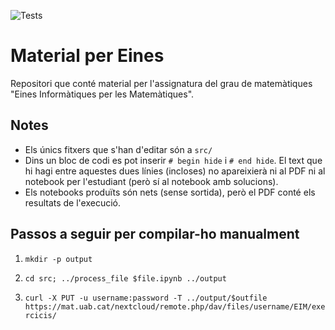 ![Tests](https://github.com/mmasdeu/materials_eines/actions/workflows/makeall.yml/badge.svg)

# Material per Eines

Repositori que conté material per l'assignatura del grau de matemàtiques "Eines Informàtiques per les Matemàtiques".


## Notes

- Els únics fitxers que s'han d'editar són a `src/`
- Dins un bloc de codi es pot inserir `# begin hide` i `# end hide`. El text
  que hi hagi entre aquestes dues línies (incloses) no apareixierà ni al PDF ni al notebook per l'estudiant (però sí al notebook amb solucions).
- Els notebooks produïts són nets (sense sortida), però el PDF conté els resultats de l'execució.

## Passos a seguir per compilar-ho manualment

1. `mkdir -p output`

2. `cd src; ../process_file $file.ipynb ../output`

3. `curl -X PUT -u username:password -T ../output/$outfile https://mat.uab.cat/nextcloud/remote.php/dav/files/username/EIM/exercicis/`
